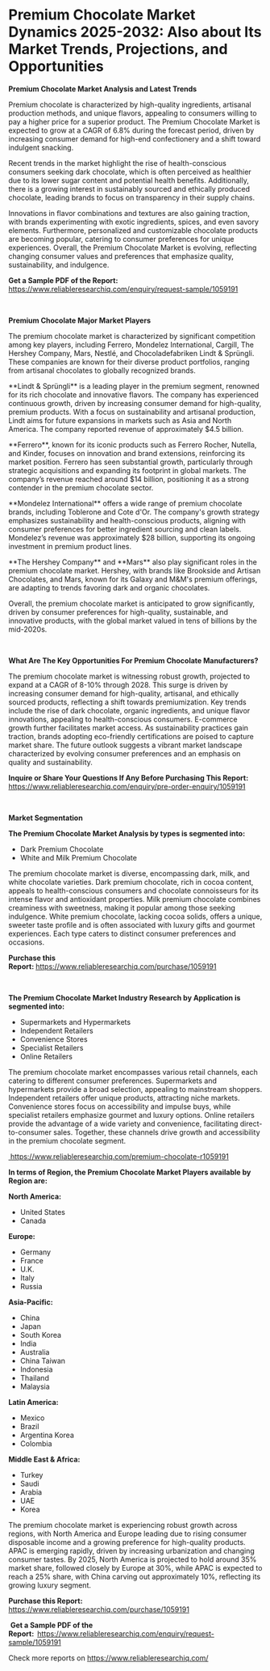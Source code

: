 <p><h1>Premium Chocolate Market Dynamics 2025-2032: Also about Its Market Trends, Projections, and Opportunities</h1></p><p><strong>Premium Chocolate Market Analysis and Latest Trends</strong></p>
<p><p>Premium chocolate is characterized by high-quality ingredients, artisanal production methods, and unique flavors, appealing to consumers willing to pay a higher price for a superior product. The Premium Chocolate Market is expected to grow at a CAGR of 6.8% during the forecast period, driven by increasing consumer demand for high-end confectionery and a shift toward indulgent snacking. </p><p>Recent trends in the market highlight the rise of health-conscious consumers seeking dark chocolate, which is often perceived as healthier due to its lower sugar content and potential health benefits. Additionally, there is a growing interest in sustainably sourced and ethically produced chocolate, leading brands to focus on transparency in their supply chains. </p><p>Innovations in flavor combinations and textures are also gaining traction, with brands experimenting with exotic ingredients, spices, and even savory elements. Furthermore, personalized and customizable chocolate products are becoming popular, catering to consumer preferences for unique experiences. Overall, the Premium Chocolate Market is evolving, reflecting changing consumer values and preferences that emphasize quality, sustainability, and indulgence.</p></p>
<p><strong>Get a Sample PDF of the Report:&nbsp;</strong> <a href="https://www.reliableresearchiq.com/enquiry/request-sample/1059191?utm_campaign=3381&utm_medium=2&utm_source=Github&utm_content=ia&utm_term=07042025&utm_id=premium-chocolate">https://www.reliableresearchiq.com/enquiry/request-sample/1059191</a></p>
<p>&nbsp;</p>
<p><strong>Premium Chocolate Major Market Players</strong></p>
<p><p>The premium chocolate market is characterized by significant competition among key players, including Ferrero, Mondelez International, Cargill, The Hershey Company, Mars, Nestlé, and Chocoladefabriken Lindt & Sprüngli. These companies are known for their diverse product portfolios, ranging from artisanal chocolates to globally recognized brands.</p><p>**Lindt & Sprüngli** is a leading player in the premium segment, renowned for its rich chocolate and innovative flavors. The company has experienced continuous growth, driven by increasing consumer demand for high-quality, premium products. With a focus on sustainability and artisanal production, Lindt aims for future expansions in markets such as Asia and North America. The company reported revenue of approximately $4.5 billion.</p><p>**Ferrero**, known for its iconic products such as Ferrero Rocher, Nutella, and Kinder, focuses on innovation and brand extensions, reinforcing its market position. Ferrero has seen substantial growth, particularly through strategic acquisitions and expanding its footprint in global markets. The company’s revenue reached around $14 billion, positioning it as a strong contender in the premium chocolate sector.</p><p>**Mondelez International** offers a wide range of premium chocolate brands, including Toblerone and Cote d'Or. The company's growth strategy emphasizes sustainability and health-conscious products, aligning with consumer preferences for better ingredient sourcing and clean labels. Mondelez’s revenue was approximately $28 billion, supporting its ongoing investment in premium product lines.</p><p>**The Hershey Company** and **Mars** also play significant roles in the premium chocolate market. Hershey, with brands like Brookside and Artisan Chocolates, and Mars, known for its Galaxy and M&M's premium offerings, are adapting to trends favoring dark and organic chocolates.</p><p>Overall, the premium chocolate market is anticipated to grow significantly, driven by consumer preferences for high-quality, sustainable, and innovative products, with the global market valued in tens of billions by the mid-2020s.</p></p>
<p>&nbsp;</p>
<p><strong>What Are The Key Opportunities For Premium Chocolate Manufacturers?</strong></p>
<p><p>The premium chocolate market is witnessing robust growth, projected to expand at a CAGR of 8-10% through 2028. This surge is driven by increasing consumer demand for high-quality, artisanal, and ethically sourced products, reflecting a shift towards premiumization. Key trends include the rise of dark chocolate, organic ingredients, and unique flavor innovations, appealing to health-conscious consumers. E-commerce growth further facilitates market access. As sustainability practices gain traction, brands adopting eco-friendly certifications are poised to capture market share. The future outlook suggests a vibrant market landscape characterized by evolving consumer preferences and an emphasis on quality and sustainability.</p></p>
<p><strong>Inquire or Share Your Questions If Any Before Purchasing This Report:</strong> <a href="https://www.reliableresearchiq.com/enquiry/pre-order-enquiry/1059191?utm_campaign=3381&utm_medium=2&utm_source=Github&utm_content=ia&utm_term=07042025&utm_id=premium-chocolate">https://www.reliableresearchiq.com/enquiry/pre-order-enquiry/1059191</a></p>
<p>&nbsp;</p>
<p><strong>Market Segmentation</strong></p>
<p><strong>The Premium Chocolate Market Analysis by types is segmented into:</strong></p>
<p><ul><li>Dark Premium Chocolate</li><li>White and Milk Premium Chocolate</li></ul></p>
<p><p>The premium chocolate market is diverse, encompassing dark, milk, and white chocolate varieties. Dark premium chocolate, rich in cocoa content, appeals to health-conscious consumers and chocolate connoisseurs for its intense flavor and antioxidant properties. Milk premium chocolate combines creaminess with sweetness, making it popular among those seeking indulgence. White premium chocolate, lacking cocoa solids, offers a unique, sweeter taste profile and is often associated with luxury gifts and gourmet experiences. Each type caters to distinct consumer preferences and occasions.</p></p>
<p><strong>Purchase this Report:&nbsp;</strong><a href="https://www.reliableresearchiq.com/purchase/1059191?utm_campaign=3381&utm_medium=2&utm_source=Github&utm_content=ia&utm_term=07042025&utm_id=premium-chocolate">https://www.reliableresearchiq.com/purchase/1059191</a></p>
<p>&nbsp;</p>
<p><strong>The Premium Chocolate Market Industry Research by Application is segmented into:</strong></p>
<p><ul><li>Supermarkets and Hypermarkets</li><li>Independent Retailers</li><li>Convenience Stores</li><li>Specialist Retailers</li><li>Online Retailers</li></ul></p>
<p><p>The premium chocolate market encompasses various retail channels, each catering to different consumer preferences. Supermarkets and hypermarkets provide a broad selection, appealing to mainstream shoppers. Independent retailers offer unique products, attracting niche markets. Convenience stores focus on accessibility and impulse buys, while specialist retailers emphasize gourmet and luxury options. Online retailers provide the advantage of a wide variety and convenience, facilitating direct-to-consumer sales. Together, these channels drive growth and accessibility in the premium chocolate segment.</p></p>
<p><a href="https://www.reliableresearchiq.com/premium-chocolate-r1059191?utm_campaign=3381&utm_medium=2&utm_source=Github&utm_content=ia&utm_term=07042025&utm_id=premium-chocolate">&nbsp;https://www.reliableresearchiq.com/premium-chocolate-r1059191</a></p>
<p><strong>In terms of Region, the Premium Chocolate Market Players available by Region are:</strong></p>
<p>
    <p> <strong> North America: </strong>
        <ul>
            <li>United States</li>
            <li>Canada</li>
        </ul>
        </p> 
    <p> <strong> Europe: </strong>
        <ul>
            <li>Germany</li>
            <li>France</li>
            <li>U.K.</li>
            <li>Italy</li>
            <li>Russia</li>
        </ul>
        </p> 
    <p> <strong> Asia-Pacific: </strong>
        <ul>
            <li>China</li>
            <li>Japan</li>
            <li>South Korea</li>
            <li>India</li>
            <li>Australia</li>
            <li>China Taiwan</li>
            <li>Indonesia</li>
            <li>Thailand</li>
            <li>Malaysia</li>
        </ul>
        </p> 
    <p> <strong> Latin America: </strong>
        <ul>
            <li>Mexico</li>
            <li>Brazil</li>
            <li>Argentina Korea</li>
            <li>Colombia</li>
        </ul>
        </p> 
    <p> <strong> Middle East & Africa: </strong>
        <ul>
            <li>Turkey</li>
            <li>Saudi</li>
            <li>Arabia</li>
            <li>UAE</li>
            <li>Korea</li>
        </ul>
    </p>
    </p>
<p><p>The premium chocolate market is experiencing robust growth across regions, with North America and Europe leading due to rising consumer disposable income and a growing preference for high-quality products. APAC is emerging rapidly, driven by increasing urbanization and changing consumer tastes. By 2025, North America is projected to hold around 35% market share, followed closely by Europe at 30%, while APAC is expected to reach a 25% share, with China carving out approximately 10%, reflecting its growing luxury segment.</p></p>
<p><strong>Purchase this Report: </strong><a href="https://www.reliableresearchiq.com/purchase/1059191?utm_campaign=3381&utm_medium=2&utm_source=Github&utm_content=ia&utm_term=07042025&utm_id=premium-chocolate">https://www.reliableresearchiq.com/purchase/1059191</a></p>
<p>&nbsp;<strong>Get a Sample PDF of the Report:&nbsp;&nbsp;</strong><a href="https://www.reliableresearchiq.com/enquiry/request-sample/1059191?utm_campaign=3381&utm_medium=2&utm_source=Github&utm_content=ia&utm_term=07042025&utm_id=premium-chocolate">https://www.reliableresearchiq.com/enquiry/request-sample/1059191</a></p>
<p><strong></strong></p>
<p>Check more reports on <a href="https://www.reliableresearchiq.com/?utm_campaign=3381&utm_medium=2&utm_source=Github&utm_content=ia&utm_term=07042025&utm_id=premium-chocolate">https://www.reliableresearchiq.com/</a></p>